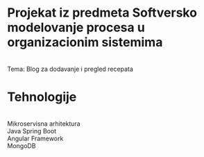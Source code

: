 # Projekat iz predmeta Softversko modelovanje procesa u organizacionim sistemima
<br /> Tema: Blog za dodavanje i pregled recepata

# Tehnologije
 <br /> Mikroservisna arhitektura
 <br /> Java Spring Boot
 <br /> Angular Framework
 <br /> MongoDB
